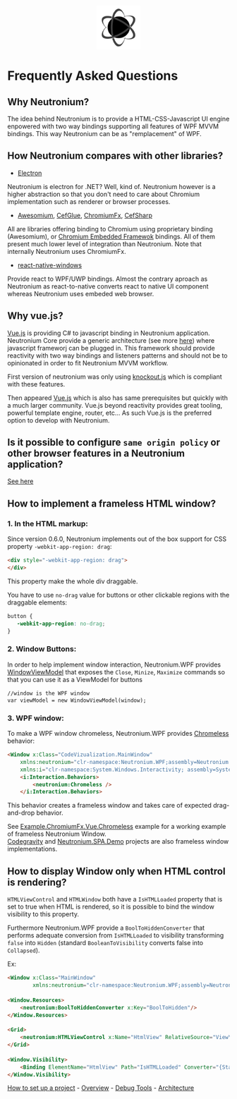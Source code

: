 <p align="center"><img <p align="center"><img width="100"src="../../Deploy/logo.png"></p>

# Frequently Asked Questions

## **Why Neutronium?**

The idea behind Neutronium is to provide a HTML-CSS-Javascript UI engine enpowered with two way bindings supporting all features of WPF MVVM bindings.
This way Neutronium can be as "remplacement" of WPF.


## **How Neutronium compares with other libraries?**

* [Electron](http://electron.atom.io/)

Neutronium is electron for .NET? Well, kind of. Neutronium however is a higher abstraction so that you don't need to care about Chromium implementation such as renderer or browser processes.

* [Awesomium](http://www.awesomium.com/), [CefGlue](http://xilium.bitbucket.org/cefglue/), [ChromiumFx](https://bitbucket.org/chromiumfx/chromiumfx), [CefSharp](https://github.com/cefsharp/CefSharp)

All are libraries offering binding to Chromium using proprietary binding (Awesomium), or [Chromium Embedded Framewok](https://en.wikipedia.org/wiki/Chromium_Embedded_Framework) bindings. All of them present much lower level of integration than Neutronium. Note that internally Neutronium uses ChromiumFx.


* [react-native-windows](https://github.com/Microsoft/react-native-windows)

Provide react to WPF/UWP bindings. Almost the contrary aproach as Neutronium as react-to-native converts react to native UI component whereas Neutronium uses embeded web browser.


## **Why vue.js?**

[Vue.js](http://vuejs.org/) is providing C# to javascript binding in Neutronium application. Neutronium Core provide a generic architecture (see more [here](.\Architecture.md)) where javascript frameworj can be plugged in. This framework should provide reactivity with two way bindings and listeners patterns and should not be to opinionated in order to fit Neutronium MVVM workflow.

First version of neutronium was only using [knockout.js](http://knockoutjs.com/) which is compliant with these features.

Then appeared [Vue.js](http://vuejs.org/) which is also has same prerequisites but quickly with a much larger community. Vue.js beyond reactivity provides great tooling, powerful template engine, router, etc... As such Vue.js is the preferred option to develop with Neutronium.


##  **Is it possible to configure `same origin policy` or other browser features in a Neutronium application?**

[See here](./Accessing_Chromium_API.md)


## **How to implement a frameless HTML window?**

### 1. In the HTML markup:

Since version 0.6.0, Neutronium implements out of the box support for CSS property `-webkit-app-region: drag`:

```HTML
<div style="-webkit-app-region: drag">
</div>
```

This property make the whole div draggable.

You have to use `no-drag` value for buttons or other clickable regions with the draggable elements:
```CSS
button {
   -webkit-app-region: no-drag;
}
```

### 2. Window Buttons:

In order to help implement window interaction, Neutronium.WPF provides [WindowViewModel](../../Neutronium.WPF/ViewModel/WindowViewModel.cs) that exposes the `Close`, `Minize`, `Maximize` commands so that you can use it as a ViewModel for buttons

```CSharp
//window is the WPF window
var viewModel = new WindowViewModel(window);
```

### 3. WPF window:

To make a WPF window chromeless, Neutronium.WPF provides [Chromeless](../../Neutronium.WPF/Windows/Chromeless.cs) behavior:

```HTML
<Window x:Class="CodeVizualization.MainWindow"
    xmlns:neutronium="clr-namespace:Neutronium.WPF;assembly=Neutronium.WPF"   
    xmlns:i="clr-namespace:System.Windows.Interactivity; assembly=System.Windows.Interactivity">
    <i:Interaction.Behaviors>
        <neutronium:Chromeless />
    </i:Interaction.Behaviors>
```

This behavior creates a frameless window and takes care of expected drag-and-drop behavior.

See [Example.ChromiumFx.Vue.Chromeless](https://github.com/NeutroniumCore/Neutronium/tree/master/Examples/Example.ChromiumFx.Vue.Chromeless) example for a working example of frameless Neutronium Window.<br>
[Codegravity](https://github.com/NeutroniumCore/codegravity) and [Neutronium.SPA.Demo](https://github.com/NeutroniumCore/Neutronium.SPA.Demo) projects are also frameless window implementations.

## **How to display Window only when HTML control is rendering?**

`HTMLViewControl` and `HTMLWindow` both have a `IsHTMLLoaded` property that is set to true when HTML is rendered, so it is possible to bind the window visibility to this property.

Furthermore Neutronium.WPF provide a `BoolToHiddenConverter` that performs adequate conversion from `IsHTMLLoaded` to visibility transforming `false` into `Hidden` (standard `BooleanToVisibility` converts false into `Collapsed`).

Ex:
```HTML
<Window x:Class="MainWindow"
        xmlns:neutronium="clr-namespace:Neutronium.WPF;assembly=Neutronium.WPF">

<Window.Resources>
    <neutronium:BoolToHiddenConverter x:Key="BoolToHidden"/>
</Window.Resources>
    
<Grid>
    <neutronium:HTMLViewControl x:Name="HtmlView" RelativeSource="View\index.html" />
</Grid>

<Window.Visibility>
    <Binding ElementName="HtmlView" Path="IsHTMLLoaded" Converter="{StaticResource BoolToHidden}"/>
</Window.Visibility>
```

[How to set up a project](./SetUp.md) - [Overview](./Overview.md) - [Debug Tools](./Tools.md) - [Architecture](./Architecture.md)


